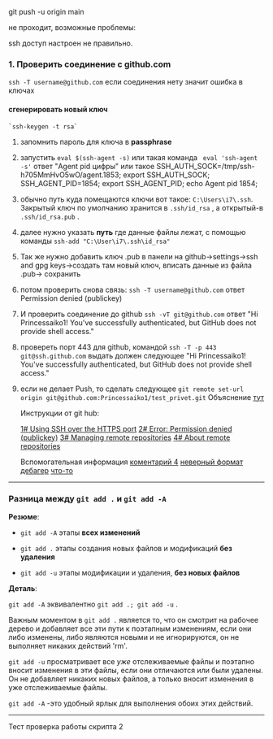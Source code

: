 git push -u origin main

не проходит, возможные проблемы:

ssh доступ настроен не правильно.
### 1. Проверить соединение с github.com
`ssh -T username@github.com`
если соединения нету значит ошибка в ключах

#### сгенерировать новый ключ 
	`ssh-keygen -t rsa`
1. запомнить пароль для ключа в **passphrase**
2. запустить `eval $(ssh-agent -s)` или такая команда ` eval 'ssh-agent -s'`  ответ "Agent pid цифры" или такое  SSH_AUTH_SOCK=/tmp/ssh-h705MmHvO5wO/agent.1853; export SSH_AUTH_SOCK;
SSH_AGENT_PID=1854; export SSH_AGENT_PID;
echo Agent pid 1854;
3. обычно путь куда помещаются ключи вот такое: `C:\Users\i7\.ssh`.  Закрытый ключ по умолчанию хранится в `.ssh/id_rsa` , а открытый-в `.ssh/id_rsa.pub` .
4. далее нужно указать **путь** где данные файлы лежат, с помощью команды `ssh-add "C:\User\i7\.ssh\id_rsa"`
5. Так же нужно добавить ключ .pub в панели на github->settings->ssh and gpg keys->создать там новый ключ, вписать данные из файла .pub-> сохранить
6. потом проверить снова связь: `ssh -T username@github.com`
    ответ Permission denied (publickey)
6.  И проверить соединение до github `ssh -vT git@github.com` ответ "Hi Princessaiko1! You've successfully authenticated, but GitHub does not provide shell access."
7.  провереть порт 443 для github, командой
	`ssh -T -p 443 git@ssh.github.com`
	выдать должен следующее
	"Hi Princessaiko1! You've successfully authenticated, but GitHub does not provide shell access."
8. если не делает Push, то сделать следующее
	`git remote set-url origin git@github.com:Princessaiko1/test_privet.git`
	Объяснение [тут](https://stackoverflow.com/questions/17129751/stuck-at-push-nothing-happens)

	
	Инструкции от git hub:
	
	[1# Using SSH over the HTTPS port](https://docs.github.com/en/github/authenticating-to-github/troubleshooting-ssh/using-ssh-over-the-https-port)
	[2# Error: Permission denied (publickey)](https://docs.github.com/en/github/authenticating-to-github/troubleshooting-ssh/error-permission-denied-publickey)
	[3# Managing remote repositories](https://docs.github.com/en/github/getting-started-with-github/getting-started-with-git/managing-remote-repositories)
	[4# About remote repositories](https://docs.github.com/en/github/getting-started-with-github/getting-started-with-git/about-remote-repositories)
	
	Вспомогательная информация
	[коментарий 4](https://stackoverflow.com/questions/26505980/github-permission-denied-ssh-add-agent-has-no-identities)
	[неверный формат](https://coderoad.ru/48328446/id_rsa-pub-%D1%84%D0%B0%D0%B9%D0%BB-SSH-%D0%BE%D1%88%D0%B8%D0%B1%D0%BA%D0%B0-%D0%BD%D0%B5%D0%B2%D0%B5%D1%80%D0%BD%D1%8B%D0%B9-%D1%84%D0%BE%D1%80%D0%BC%D0%B0%D1%82)
	[дебагер](https://github-debug.com/)
	[что-то](https://stackoverflow.com/questions/2643502/how-to-solve-permission-denied-publickey-error-when-using-git)
	
	
---
### Разница между `git add .` и `git add -A`
**Резюме**:

-   `git add -A` этапы **всех изменений**
    
-   `git add .` этапы создания новых файлов и модификаций **без удаления**
    
-   `git add -u` этапы модификации и удаления, **без новых файлов**
    

**Деталь**:

`git add -A` эквивалентно `git add .; git add -u` .

Важным моментом в `git add .` является то, что он смотрит на рабочее дерево и добавляет все эти пути к поэтапным изменениям, если они либо изменены, либо являются новыми и не игнорируются, он не выполняет никаких действий 'rm'.

`git add -u` просматривает все _уже_ отслеживаемые файлы и поэтапно вносит изменения в эти файлы, если они отличаются или были удалены. Он не добавляет никаких новых файлов, а только вносит изменения в уже отслеживаемые файлы.

`git add -A` \-это удобный ярлык для выполнения обоих этих действий.




---
Тест проверка работы скрипта 2